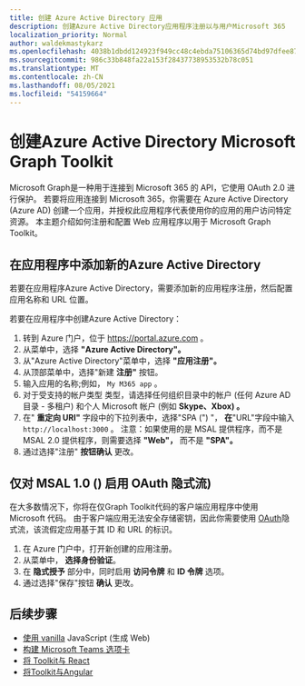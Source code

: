 ```yaml
---
title: 创建 Azure Active Directory 应用
description: 创建Azure Active Directory应用程序注册以与用户Microsoft 365
localization_priority: Normal
author: waldekmastykarz
ms.openlocfilehash: 4038b1dbdd124923f949cc48c4ebda75106365d74bd97dfee87466a58c34ea28
ms.sourcegitcommit: 986c33b848fa22a153f28437738953532b78c051
ms.translationtype: MT
ms.contentlocale: zh-CN
ms.lasthandoff: 08/05/2021
ms.locfileid: "54159664"
---
```

# <a name="create-an-azure-active-directory-app-to-use-with-the-microsoft-graph-toolkit"></a>创建Azure Active Directory Microsoft Graph Toolkit

Microsoft Graph是一种用于连接到 Microsoft 365 的 API，它使用 OAuth 2.0 进行保护。 若要将应用连接到 Microsoft 365，你需要在 Azure Active Directory (Azure AD) 创建一个应用，并授权此应用程序代表使用你的应用的用户访问特定资源。 本主题介绍如何注册和配置 Web 应用程序以用于 Microsoft Graph Toolkit。

## <a name="add-new-application-registration-in-azure-active-directory"></a>在应用程序中添加新的Azure Active Directory

若要在应用程序Azure Active Directory，需要添加新的应用程序注册，然后配置应用名称和 URL 位置。

若要在应用程序中创建Azure Active Directory：

1. 转到 Azure 门户，位于 https://portal.azure.com 。
1. 从菜单中，选择 **"Azure Active Directory"。**
1. 从"Azure Active Directory"菜单中，选择 **"应用注册"。**
1. 从顶部菜单中，选择"新建 **注册"** 按钮。
1. 输入应用的名称;例如， `My M365 app` 。
1. 对于受支持的帐户类型 [](/azure/active-directory/develop/single-and-multi-tenant-apps#who-can-sign-in-to-your-app)类型，请选择任何组织目录中的帐户 (任何 Azure AD 目录 - 多租户) 和个人 Microsoft 帐户 (例如 **Skype、Xbox) 。**
1. 在" **重定向 URI"** 字段中的下拉列表中，选择"SPA (") "， **在**"URL"字段中输入 `http://localhost:3000` 。 注意：如果使用的是 MSAL 提供程序，而不是 MSAL 2.0 提供程序，则需要选择 **"Web"，** 而不是 **"SPA"。**
1. 通过选择"注册" **按钮确认** 更改。

## <a name="enable-oauth-implicit-flow-only-for-msal-10-provider"></a>仅对 MSAL 1.0 () 启用 OAuth 隐式流) 

在大多数情况下，你将在仅Graph Toolkit代码的客户端应用程序中使用 Microsoft 代码。 由于客户端应用无法安全存储密钥，因此你需要使用 [OAuth](/azure/active-directory/develop/v2-oauth2-implicit-grant-flow?WT.mc_id=m365-10340-wmastyka)隐式流，该流假定应用基于其 ID 和 URL 的标识。

1. 在 Azure 门户中，打开新创建的应用注册。
1. 从菜单中， **选择身份验证**。
1. 在 **隐式授予** 部分中，同时启用 **访问令牌** 和 **ID 令牌** 选项。
1. 通过选择"保存"按钮 **确认** 更改。

## <a name="next-steps"></a>后续步骤

- [使用 vanilla](./build-a-web-app.md) JavaScript (生成 Web) 
- [构建 Microsoft Teams 选项卡](./build-a-microsoft-teams-tab.md)
- [将 Toolkit与 React](./use-toolkit-with-react.md)
- [将Toolkit与Angular](./use-toolkit-with-angular.md)
